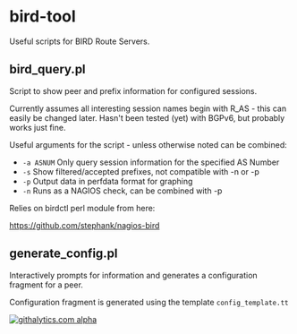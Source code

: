 bird-tool
=========

Useful scripts for BIRD Route Servers.


bird_query.pl
-------------
Script to show peer and prefix information for configured sessions.

Currently assumes all interesting session names begin with R_AS - this can easily be changed later.
Hasn't been tested (yet) with BGPv6, but probably works just fine.

Useful arguments for the script - unless otherwise noted can be combined:
-    `-a ASNUM`       Only query session information for the specified AS Number
-    `-s`             Show filtered/accepted prefixes, not compatible with -n or -p
-    `-p`             Output data in perfdata format for graphing
-    `-n`             Runs as a NAGIOS check, can be combined with -p

Relies on birdctl perl module from here:

https://github.com/stephank/nagios-bird


generate_config.pl
------------------
Interactively prompts for information and generates a configuration fragment for a peer.

Configuration fragment is generated using the template `config_template.tt`


[![githalytics.com alpha](https://cruel-carlota.pagodabox.com/d9ffa8693e50ac0e1b3469d29b458974 "githalytics.com")](http://githalytics.com/dowlingw/bird-tool)
